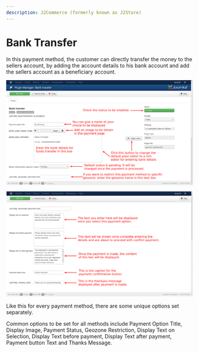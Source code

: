 ```yaml
---
description: J2Commerce (formerly known as J2Store)
---
```


# Bank Transfer

In this payment method, the customer can directly transfer the money to the sellers account, by adding the account details to his bank account and add the sellers account as a beneficiary account.

![bank transfer](https://raw.githubusercontent.com/j2store/doc-images/master/payment-methods/bank-%20transfer/bank-transfer.png)

![payment](https://raw.githubusercontent.com/j2store/doc-images/master/payment-methods/bank-%20transfer/bank-payment.png)

Like this for every payment method, there are some unique options set separately.

Common options to be set for all methods include Payment Option Title, Display Image, Payment Status, Geozone Restriction, Display Text on Selection, Display Text before payment, Display Text after payment, Payment button Text and Thanks Message.

